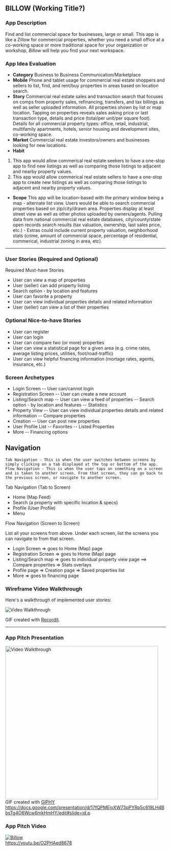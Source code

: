 ## BILLOW (Working Title?)

### App Description
Find and list commercial space for businesses, large or small. This app is like a Zillow for commercial properties, whether you need a small office at a co-working space or more traditional space for your organization or workshop, *Billow* will help you find your next workspace. 

### App Idea Evaluation
- **Category** Business to Business Communication/Marketplace
- **Mobile** Phone and tablet usage for commercial real estate shoppers and sellers to list, find, and rent/buy properties in areas based on location search. 
- **Story** Commercial real estate sales and transaction search that focuses on comps from property sales, refinancing, transfers, and tax billings as well as seller uploaded information. All properties shown by list or map location. Tapping on properties reveals sales asking price or last transaction type, details and price (total/per unit/per square foot). Details for all commercial property types: office, retail, industrial, multifamily apartments, hotels, senior housing and development sites, co-working space.
- **Market** Commercial real estate investors/owners and businesses looking for new locations.
- **Habit** 
1. This app would allow commerical real estate seekers to have a one-stop app to find new listings as well as comparing those listings to adjacent and nearby property values. 
2. This app would allow commerical real estate sellers to have a one-stop app to create new listings as well as comparing those listings to adjacent and nearby property values. 
- **Scope** This app will be location-based with the primary window being a map - alternate list view. Users would be able to search commercial properties based on zip/city/drawn area. Properties display at least street view as well as other photos uploaded by owners/agents. Pulling data from national commercial real estate databases, city/county/state open records search results (tax valuation, ownership, last sales price, etc.) - Extras could include current property valuation, neighborhood stats (crime, amount of commercial space, percentage of residential, commerical, industrial zoning in area, etc).

---

### User Stories (Required and Optional)

Required Must-have Stories

- User can view a map of properties
- User (seller) can add property listing
- Search option - by location and features
- User can favorite a property
- User can view individual properties details and related information
- User (seller) can view a list of their properties

### Optional Nice-to-have Stories

- User can register
- User can login
- User can compare two (or more) properties
- User can view a statistical page for a given area (e.g. crime rates, average listing prices, utilities, foot/road-traffic)
- User can view helpful financing information (mortage rates, agents, insurance, etc.)

### Screen Archetypes

- Login Screen
    -- User can/cannot login
- Registration Screen
    -- User can create a new account
- Listing/Search map
    -- User can view a feed of properties
    -- Search option - by location and features
    -- Statistics
- Property View
    -- User can view individual properties details and related information
    -- Compare properties
- Creation
    -- User can post new properties
- User Profile List
    -- Favorites
    -- Listed Properties
- More
    -- Financing options

## Navigation

    Tab Navigation - This is when the user switches between screens by simply clicking on a tab displayed at the top or bottom of the app.
    Flow Navigation - This is when the user taps on something on a screen and is taken to another screen. From that screen, they can go back to the previous screen, or navigate to another screen.

Tab Navigation (Tab to Screen)

- Home (Map Feed)
- Search (a property with specific location & specs)
- Profile (User Profile)
- Menu

Flow Navigation (Screen to Screen)

List all your screens from above. Under each screen, list the screens you can navigate to from that screen.

- Login Screen
    => goes to Home (Map) page
- Registration Screen 
    => goes to Home (Map) page
- Listing/Search map
    => goes to individual property view page
        ==> Compare properties
    => Stats overlays
- Profile page
    => Creation page
    => Saved properties list
- More
    => goes to financing page

### Wireframe Video Walkthrough

Here's a walkthrough of implemented user stories:

<img src='http://recordit.co/fISIATTAOT.gif' title='Video Walkthrough' width='' alt='Video Walkthrough' />

GIF created with [Recordit](http://www.recordit.co).

---

### App Pitch Presentation
<img src='https://media.giphy.com/media/nqfUQs9BCFWyv1eAjC/giphy.gif' title='Video Walkthrough' width="480" alt='Video Walkthrough'><br>
GIF created with [GIPHY](https://giphy.com/gifs/nqfUQs9BCFWyv1eAjC)<br>
https://docs.google.com/presentation/d/17fQPMEjyXW73pPYRp5c619LH4BbsTg4O6Wcw6mkHmHY/edit#slide=id.p

### App Pitch Video
[![Billow](https://img.youtube.com/vi/O2PHAed8678/0.jpg)](https://www.youtube.com/watch?v=O2PHAed8678)<br>
https://youtu.be/O2PHAed8678
